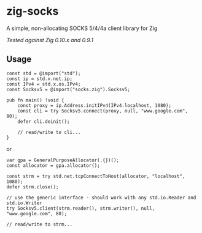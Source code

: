 # zig-socks
A simple, non-allocating SOCKS 5/4/4a client library for Zig

*Tested against Zig 0.10.x and 0.9.1*
## Usage
```zig
const std = @import("std");
const ip = std.x.net.ip;
const IPv4 = std.x.os.IPv4;
const Socksv5 = @import("socks.zig").Socksv5;

pub fn main() !void {
    const proxy = ip.Address.initIPv4(IPv4.localhost, 1080);
    const cli = try Socksv5.connect(proxy, null, "www.google.com", 80);
    defer cli.deinit();

    // read/write to cli...
}
```
or
```zig
var gpa = GeneralPurposeAllocator(.{})();
const allocator = gpa.allocator();

const strm = try std.net.tcpConnectToHost(allocator, "localhost", 1080);
defer strm.close();

// use the generic interface - should work with any std.io.Reader and std.io.Writer
try Socksv5.client(strm.reader(), strm.writer(), null, "www.google.com", 80);

// read/write to strm...
```
